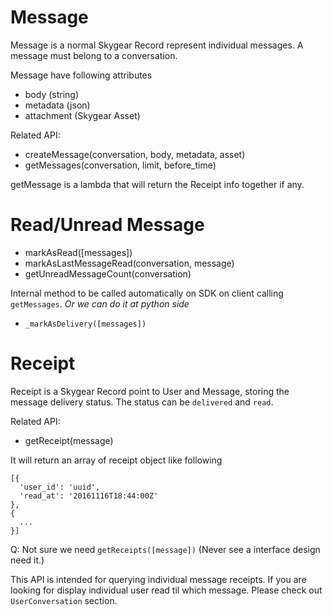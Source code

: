 # Message

Message is a normal Skygear Record represent individual messages. A message
must belong to a conversation.

Message have following attributes

- body (string)
- metadata (json)
- attachment (Skygear Asset)

Related API:

- createMessage(conversation, body, metadata, asset)
- getMessages(conversation, limit, before_time)

getMessage is a lambda that will return the Receipt info together if any.


# Read/Unread Message
- markAsRead([messages])
- markAsLastMessageRead(conversation, message)
- getUnreadMessageCount(conversation)

Internal method to be called automatically on SDK on client calling
`getMessages`. *Or we can do it at python side*
- `_markAsDelivery([messages])`

# Receipt

Receipt is a Skygear Record point to User and Message, storing the message
delivery status. The status can be `delivered` and `read`.

Related API:
- getReceipt(message)

It will return an array of receipt object like following

```
[{
  'user_id': 'uuid',
  'read_at': '20161116T18:44:00Z'
},
{
  ...
}]
```

Q: Not sure we need `getReceipts([message])` (Never see a interface design
need it.)

This API is intended for querying individual message receipts. If you are
looking for display individual user read til which message. Please check out
`UserConversation` section.
